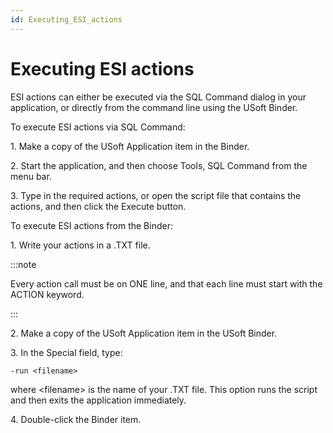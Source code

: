 ```yaml
---
id: Executing_ESI_actions
---
```


# Executing ESI actions

ESI actions can either be executed via the SQL Command dialog in your application, or directly from the command line using the USoft Binder.

To execute ESI actions via SQL Command:

1. Make a copy of the USoft Application item in the Binder.

2. Start the application, and then choose Tools, SQL Command from the menu bar.

3. Type in the required actions, or open the script file that contains the actions, and then click the Execute button.

To execute ESI actions from the Binder:

1. Write your actions in a .TXT file.


:::note

Every action call must be on ONE line, and that each line must start with the ACTION keyword.

:::

2. Make a copy of the USoft Application item in the USoft Binder.

3. In the Special field, type:

```
-run <filename>
```

where \<filename> is the name of your .TXT file. This option runs the script and then exits the application immediately.

4. Double-click the Binder item.